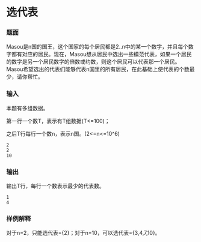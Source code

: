 # 选代表

### 题面

Masou是n国的国王，这个国家的每个居民都是2..n中的某一个数字，并且每个数字都有对应的居民。现在，Masou想从居民中选出一些模范代表，如果一个居民的数字是另一个居民数字的倍数或约数，则这个居民可以代表那一个居民。Masou希望选出的代表们能够代表n国里的所有居民，在此基础上使代表的个数最少，请你帮忙。

### 输入

本题有多组数据。

第一行一个数T，表示有T组数据(T<=100)；

之后T行每行一个数n，表示n国。(2<=n<=10^6)

```
2
2
10
```

### 输出

输出T行，每行一个数表示最少的代表数。

```
1
4
```

### 样例解释

对于n=2，只能选代表={2}；对于n=10，可以选代表={3,4,7,10}。



